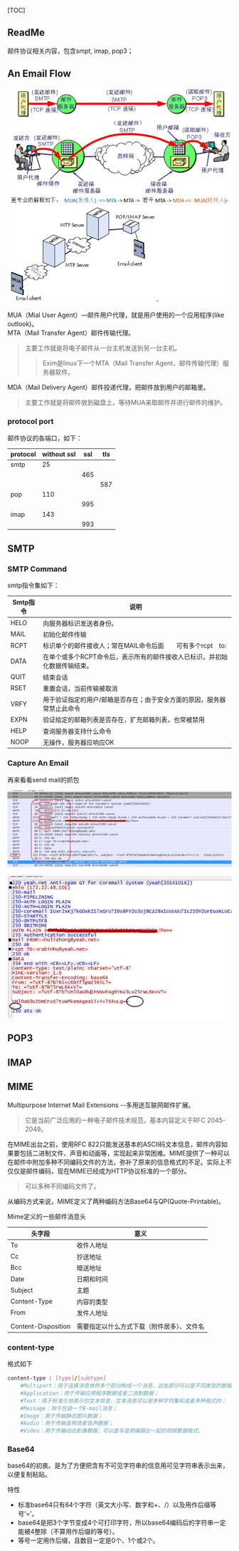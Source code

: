 [TOC]



## ReadMe

邮件协议相关内容，包含smpt, imap, pop3；



## An Email Flow



![这是一张图片](img/smtp-theEmailFlow.png)

MUA（Mial User Agent）—邮件用户代理，就是用户使用的一个应用程序(like outlook)。  
MTA（Mail Transfer Agent）邮件传输代理。

> 主要工作就是将电子邮件从一台主机发送到另一台主机。  
>
> > Exim是linux下一个MTA（Mail Transfer Agent，邮件传输代理）服务器软件。

MDA（Mail Delivery Agent）邮件投递代理，把邮件放到用户的邮箱里。
> 主要工作就是将邮件放到磁盘上，等待MUA来取邮件并进行邮件的维护。



### protocol port

邮件协议的各端口，如下：

| protocol | without ssl | ssl  | tls  |
| -------- | ----------- | ---- | ---- |
| smtp     | 25          |      |      |
|          |             | 465  |      |
|          |             |      | 587  |
| pop      | 110         |      |      |
|          |             | 995  |      |
| imap     | 143         |      |      |
|          |             | 993  |      |





## SMTP

### SMTP Command

smtp指令集如下：

|Smtp指令 |说明|
|--------|---|
|HELO |向服务器标识发送者身份。|
|MAIL |初始化邮件传输|
|RCPT |标识单个的邮件接收人；常在MAIL命令后面　　可有多个rcpt　to: |
|DATA |在单个或多个RCPT命令后，表示所有的邮件接收人已标识，并初始化数据传输结束。|
|QUIT |结束会话 |
|RSET |重置会话，当前传输被取消 |
|VRFY |用于验证指定的用户/邮箱是否存在；由于安全方面的原因，服务器常禁止此命令 |
|EXPN |验证给定的邮箱列表是否存在，扩充邮箱列表，也常被禁用 |
|HELP |查询服务器支持什么命令 |
|NOOP |无操作，服务器应响应OK |



### Capture An Email

再来看看send mail的抓包 

![这是一张图片](img/smtp-pcapSendEmail1.png)    

![这是一张图片](img/smtp-pcapSendEmail2.png)  





## POP3



## IMAP





## MIME
Multipurpose Internet Mail Extensions  --多用途互联网邮件扩展。
> 它是当前广泛应用的一种电子邮件技术规范，基本内容定义于RFC 2045-2049。

在MIME出台之前，使用RFC 822只能发送基本的ASCII码文本信息，邮件内容如果要包括二进制文件、声音和动画等，实现起来非常困难。MIME提供了一种可以在邮件中附加多种不同编码文件的方法，弥补了原来的信息格式的不足。实际上不仅仅是邮件编码，现在MIME已经成为HTTP协议标准的一个部分。  
> 可以多种不同编码文件了。  

从编码方式来说，MIME定义了两种编码方法Base64与QP(Quote-Printable)。


Mime定义的一些邮件消息头

|头字段 |意义|
|------|---|
|To |收件人地址|
|Cc |抄送地址|
|Bcc |暗送地址|
|Date |日期和时间|
|Subject |主题|
|Content-Type |内容的类型|
|From |发件人地址|
|||
|Content-Disposition |需要指定以什么方式下载（附件居多）、文件名|

### content-type

格式如下

```bash
content-type : [type]/[subtype]
	#Multipart：用于连接消息体的多个部分构成一个消息，这些部分可以是不同类型的数据；（复合文件）
	#Application：用于传输应用程序数据或者二进制数据；
	#Text：用于标准化地表示的文本信息，文本消息可以是多种字符集和或者多种格式的；
	#Message：用于包装一个E-mail消息；
	#Image：用于传输静态图片数据；
	#Audio：用于传输音频或者音声数据；
	#Video：用于传输动态影像数据，可以是与音频编辑在一起的视频数据格式。
```



### Base64

base64的初衷。是为了方便把含有不可见字符串的信息用可见字符串表示出来，以便复制粘贴。

特性
- 标准base64只有64个字符（英文大小写、数字和+、/）以及用作后缀等号‘=’。  
- base64是把3个字节变成4个可打印字符，所以base64编码后的字符串一定能被4整除（不算用作后缀的等号）。   
- 等号一定用作后缀，且数目一定是0个、1个或2个。  



